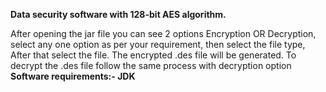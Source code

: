 **Data security software with 128-bit AES algorithm.**

After opening the jar file you can see 2 options Encryption OR Decryption, select any one option as per your requirement, then select the file type, After that select the file. The encrypted .des file will be generated. To decrypt the .des file follow the same process with decryption option
**Software requirements:- JDK**
